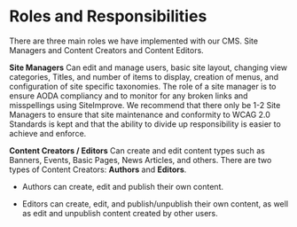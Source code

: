 # Roles and Responsibilities
There are three main roles we have implemented with our CMS. Site Managers and Content Creators and Content Editors.

**Site Managers**
Can edit and manage users, basic site layout, changing view categories, Titles, and number of items to display, creation of menus, and configuration of site specific taxonomies. The role of a site manager is to ensure AODA compliancy and to monitor for any broken links and misspellings using SiteImprove. We recommend that there only be 1-2 Site Managers to ensure that site maintenance and conformity to WCAG 2.0 Standards is kept and that the ability to divide up responsibility is easier to achieve and enforce.

**Content Creators / Editors** Can create and edit content types such as Banners, Events, Basic Pages, News Articles, and others. There are two types of Content Creators: **Authors** and **Editors**.

- Authors can create, edit and publish their own content.

- Editors can create, edit, and publish/unpublish their own content, as well as edit and unpublish content created by other users.

